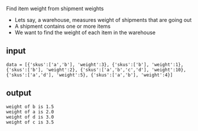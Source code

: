 Find item weight from shipment weights

- Lets say, a warehouse, measures weight of shipments that are going out
- A shipment contains one or more items
- We want to find the weight of each item in the warehouse


## input 
```
data = [{'skus':['a','b'], 'weight':3}, {'skus':['b'], 'weight':1},{'skus':['b'], 'weight':2}, {'skus':['a','b','c','d'], 'weight':10}, {'skus':['a','d'], 'weight':5}, {'skus':['a','b'], 'weight':4}]
```

## output
```
weight of b is 1.5
weight of a is 2.0
weight of d is 3.0
weight of c is 3.5
```

